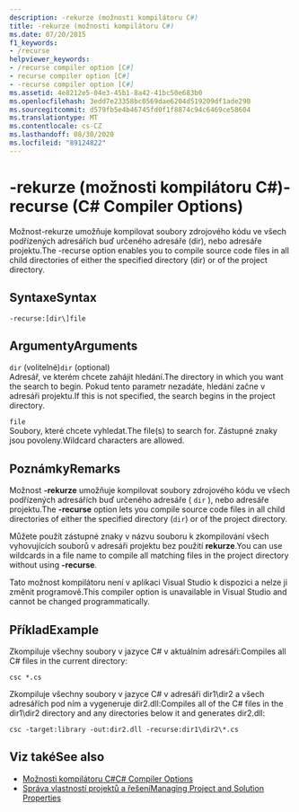 ```yaml
---
description: -rekurze (možnosti kompilátoru C#)
title: -rekurze (možnosti kompilátoru C#)
ms.date: 07/20/2015
f1_keywords:
- /recurse
helpviewer_keywords:
- /recurse compiler option [C#]
- recurse compiler option [C#]
- -recurse compiler option [C#]
ms.assetid: 4e8212e5-04e3-45b1-8a42-41bc50e683b0
ms.openlocfilehash: 3edd7e23358bc0569dae6204d519209df1ade290
ms.sourcegitcommit: d579fb5e4b46745fd0f1f8874c94c6469ce58604
ms.translationtype: MT
ms.contentlocale: cs-CZ
ms.lasthandoff: 08/30/2020
ms.locfileid: "89124822"
---
```

# <a name="-recurse-c-compiler-options"></a><span data-ttu-id="beef6-103">-rekurze (možnosti kompilátoru C#)</span><span class="sxs-lookup"><span data-stu-id="beef6-103">-recurse (C# Compiler Options)</span></span>
<span data-ttu-id="beef6-104">Možnost-rekurze umožňuje kompilovat soubory zdrojového kódu ve všech podřízených adresářích buď určeného adresáře (dir), nebo adresáře projektu.</span><span class="sxs-lookup"><span data-stu-id="beef6-104">The -recurse option enables you to compile source code files in all child directories of either the specified directory (dir) or of the project directory.</span></span>  
  
## <a name="syntax"></a><span data-ttu-id="beef6-105">Syntaxe</span><span class="sxs-lookup"><span data-stu-id="beef6-105">Syntax</span></span>  
  
```console  
-recurse:[dir\]file  
```  
  
## <a name="arguments"></a><span data-ttu-id="beef6-106">Argumenty</span><span class="sxs-lookup"><span data-stu-id="beef6-106">Arguments</span></span>  
 <span data-ttu-id="beef6-107">`dir` (volitelné)</span><span class="sxs-lookup"><span data-stu-id="beef6-107">`dir` (optional)</span></span>  
 <span data-ttu-id="beef6-108">Adresář, ve kterém chcete zahájit hledání.</span><span class="sxs-lookup"><span data-stu-id="beef6-108">The directory in which you want the search to begin.</span></span> <span data-ttu-id="beef6-109">Pokud tento parametr nezadáte, hledání začne v adresáři projektu.</span><span class="sxs-lookup"><span data-stu-id="beef6-109">If this is not specified, the search begins in the project directory.</span></span>  
  
 `file`  
 <span data-ttu-id="beef6-110">Soubory, které chcete vyhledat.</span><span class="sxs-lookup"><span data-stu-id="beef6-110">The file(s) to search for.</span></span> <span data-ttu-id="beef6-111">Zástupné znaky jsou povoleny.</span><span class="sxs-lookup"><span data-stu-id="beef6-111">Wildcard characters are allowed.</span></span>  
  
## <a name="remarks"></a><span data-ttu-id="beef6-112">Poznámky</span><span class="sxs-lookup"><span data-stu-id="beef6-112">Remarks</span></span>  
 <span data-ttu-id="beef6-113">Možnost **-rekurze** umožňuje kompilovat soubory zdrojového kódu ve všech podřízených adresářích buď určeného adresáře ( `dir` ), nebo adresáře projektu.</span><span class="sxs-lookup"><span data-stu-id="beef6-113">The **-recurse** option lets you compile source code files in all child directories of either the specified directory (`dir`) or of the project directory.</span></span>  
  
 <span data-ttu-id="beef6-114">Můžete použít zástupné znaky v názvu souboru k zkompilování všech vyhovujících souborů v adresáři projektu bez použití **rekurze**.</span><span class="sxs-lookup"><span data-stu-id="beef6-114">You can use wildcards in a file name to compile all matching files in the project directory without using **-recurse**.</span></span>  
  
 <span data-ttu-id="beef6-115">Tato možnost kompilátoru není v aplikaci Visual Studio k dispozici a nelze ji změnit programově.</span><span class="sxs-lookup"><span data-stu-id="beef6-115">This compiler option is unavailable in Visual Studio and cannot be changed programmatically.</span></span>  
  
## <a name="example"></a><span data-ttu-id="beef6-116">Příklad</span><span class="sxs-lookup"><span data-stu-id="beef6-116">Example</span></span>  
 <span data-ttu-id="beef6-117">Zkompiluje všechny soubory v jazyce C# v aktuálním adresáři:</span><span class="sxs-lookup"><span data-stu-id="beef6-117">Compiles all C# files in the current directory:</span></span>  
  
```console  
csc *.cs  
```  
  
 <span data-ttu-id="beef6-118">Zkompiluje všechny soubory v jazyce C# v adresáři dir1\dir2 a všech adresářích pod ním a vygeneruje dir2.dll:</span><span class="sxs-lookup"><span data-stu-id="beef6-118">Compiles all of the C# files in the dir1\dir2 directory and any directories below it and generates dir2.dll:</span></span>  
  
```console  
csc -target:library -out:dir2.dll -recurse:dir1\dir2\*.cs  
```  
  
## <a name="see-also"></a><span data-ttu-id="beef6-119">Viz také</span><span class="sxs-lookup"><span data-stu-id="beef6-119">See also</span></span>

- [<span data-ttu-id="beef6-120">Možnosti kompilátoru C#</span><span class="sxs-lookup"><span data-stu-id="beef6-120">C# Compiler Options</span></span>](./index.md)
- [<span data-ttu-id="beef6-121">Správa vlastností projektů a řešení</span><span class="sxs-lookup"><span data-stu-id="beef6-121">Managing Project and Solution Properties</span></span>](/visualstudio/ide/managing-project-and-solution-properties)

